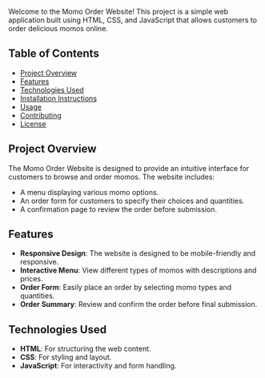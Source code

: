 Welcome to the Momo Order Website! This project is a simple web application built using HTML, CSS, and JavaScript that allows customers to order delicious momos online. 

## Table of Contents
- [Project Overview](#project-overview)
- [Features](#features)
- [Technologies Used](#technologies-used)
- [Installation Instructions](#installation-instructions)
- [Usage](#usage)
- [Contributing](#contributing)
- [License](#license)

## Project Overview

The Momo Order Website is designed to provide an intuitive interface for customers to browse and order momos. The website includes:
- A menu displaying various momo options.
- An order form for customers to specify their choices and quantities.
- A confirmation page to review the order before submission.

## Features

- **Responsive Design**: The website is designed to be mobile-friendly and responsive.
- **Interactive Menu**: View different types of momos with descriptions and prices.
- **Order Form**: Easily place an order by selecting momo types and quantities.
- **Order Summary**: Review and confirm the order before final submission.

## Technologies Used

- **HTML**: For structuring the web content.
- **CSS**: For styling and layout.
- **JavaScript**: For interactivity and form handling.

